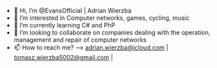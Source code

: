 - 👋 Hi, I’m @EvansOfficial | Adrian Wierzba
- 👀 I’m interested in Computer networks, games, cycling, music
- 🌱 I’m currently learning C# and PhP
- 💞️ I’m looking to collaborate on companies dealing with the operation, management and repair of computer networks
- 📫 How to reach me? --> adrian.wierzba@icloud.com | tomasz.wierzba5002@gmail.com | 

<!---
EvansOfficial/EvansOfficial is a ✨ special ✨ repository because its `README.md` (this file) appears on your GitHub profile.
You can click the Preview link to take a look at your changes.
--->
